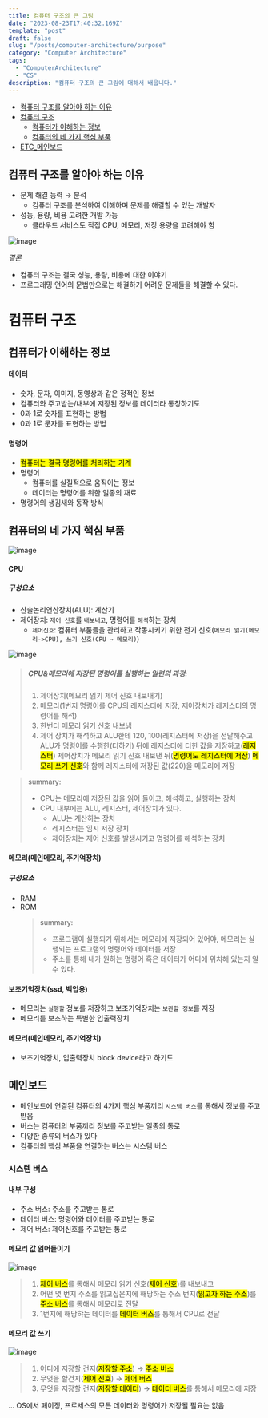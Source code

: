```yaml
---
title: 컴퓨터 구조의 큰 그림
date: "2023-08-23T17:40:32.169Z"
template: "post"
draft: false
slug: "/posts/computer-architecture/purpose"
category: "Computer Architecture"
tags:
  - "ComputerArchitecture"
  - "CS"
description: "컴퓨터 구조의 큰 그림에 대해서 배웁니다."
---
```


- [컴퓨터 구조를 알아야 하는 이유](#컴퓨터-구조를-알아야-하는-이유)
- [컴퓨터 구조](#컴퓨터-구조)
  - [컴퓨터가 이해하는 정보](#컴퓨터가-이해하는-정보)
  - [컴퓨터의 네 가지 핵심 부품](#컴퓨터의-네-가지-핵심-부품)
- [ETC\_메인보드](#메인보드)

## 컴퓨터 구조를 알아야 하는 이유

- 문제 해결 능력 → 분석
  - 컴퓨터 구조를 분석하여 이해하며 문제를 해결할 수 있는 개발자
- 성능, 용량, 비용 고려한 개발 가능
  - 클라우드 서비스도 직접 CPU, 메모리, 저장 용량을 고려해야 함

![image](https://github.com/dltlaos11/dltlaos11.github.io/assets/74396128/d9e26639-a87c-480f-ac69-09159220029b)

_결론_

- 컴퓨터 구조는 결국 성능, 용량, 비용에 대한 이야기
- 프로그래밍 언어의 문법만으로는 해결하기 어려운 문제들을 해결할 수 있다.

# 컴퓨터 구조

## 컴퓨터가 이해하는 정보

#### 데이터

- 숫자, 문자, 이미지, 동영상과 같은 정적인 정보
- 컴퓨터와 주고받는/내부에 저장된 정보를 데이터라 통칭하기도
- 0과 1로 숫자를 표현하는 방법
- 0과 1로 문자를 표현하는 방법

#### 명령어

- <Mark>컴퓨터는 결국 명령어를 처리하는 기계
- 명령어
  - 컴퓨터를 실질적으로 움직이는 정보
  - 데이터는 명령어를 위한 일종의 재료
- 명령어의 생김새와 동작 방식

## 컴퓨터의 네 가지 핵심 부품

![image](https://github.com/dltlaos11/dltlaos11.github.io/assets/74396128/9ce1051b-2518-43db-a546-51e30d9a4699)

#### CPU

##### 구성요소

- 산술논리연산장치(ALU): 계산기
- 제어장치: `제어 신호`를 `내보내고`, 명령어를 `해석`하는 장치
  - `제어신호`: 컴퓨터 부품들을 관리하고 작동시키기 위한 전기 신호(`메모리 읽기(메모리->CPU), 쓰기 신호(CPU → 메모리)`)

![image](https://github.com/dltlaos11/dltlaos11.github.io/assets/74396128/76cc95ce-09b4-4ca9-b2f4-c0929e98daf4)

> ##### CPU&메모리에 저장된 명령어를 실행하는 일련의 과정:
>
> 1.  제어장치(메모리 읽기 제어 신호 내보내기)
> 2.  메모리(1번지 명령어를 CPU의 레지스터에 저장, 제어장치가 레지스터의 명령어를 해석)
> 3.  한번더 메모리 읽기 신호 내보냄
> 4.  제어 장치가 해석하고 ALU한테 120, 100(레지스터에 저장)을 전달해주고 ALU가 명령어를 수행한(더하기) 뒤에 레지스터에 더한 값을 저장하고(<Mark>레지스터</Mark>) 제어장치가 메모리 읽기 신호 내보낸 뒤(<Mark>명령어도 레지스터에 저장</Mark>) <Mark>메모리 쓰기 신호</Mark>와 함께 레지스터에 저장된 값(220)을 메모리에 저장

> summary:
>
> - CPU는 메모리에 저장된 값을 읽어 들이고, 해석하고, 실행하는 장치
> - CPU 내부에는 ALU, 레지스터, 제어장치가 있다.
>   - ALU는 계산하는 장치
>   - 레지스터는 임시 저장 장치
>   - 제어장치는 제어 신호를 발생시키고 명령어를 해석하는 장치

<!-- <figure>
	<blockquote>
        dsdas
		<footer>
			<cite>— Josef Mueller-Brockmann</cite>
		</footer>
	</blockquote>
</figure> -->

#### 메모리(메인메모리, 주기억장치)

##### 구성요소

- RAM
- ROM
  > summary:
  >
  > - 프로그램이 실행되기 위해서는 메모리에 저장되어 있어야, 메모리는 실행되는 프로그램의 명령어와 데이터를 저장
  > - 주소를 통해 내가 원하는 명령어 혹은 데이터가 어디에 위치해 있는지 알 수 있다.

#### 보조기억장치(ssd, 벡업용)

- 메모리는 `실행할` 정보를 저장하고 보조기억장치는 `보관할 정보`를 저장
- 메모리를 보조하는 특별한 입출력장치

#### 메모리(메인메모리, 주기억장치)

- 보조기억장치, 입출력장치 block device라고 하기도

## 메인보드

- 메인보드에 연결된 컴퓨터의 4가지 핵심 부품끼리 `시스템 버스`를 통해서 정보를 주고받음
- 버스는 컴퓨터의 부품끼리 정보를 주고받는 일종의 통로
- 다양한 종류의 버스가 있다
- 컴퓨터의 핵심 부품을 연결하는 버스는 시스템 버스

### 시스템 버스

#### 내부 구성

- 주소 버스: 주소를 주고받는 통로
- 데이터 버스: 명령어와 데이터를 주고받는 통로
- 제어 버스: 제어신호를 주고받는 통로

#### 메모리 값 읽어들이기

![image](https://github.com/dltlaos11/dltlaos11.github.io/assets/74396128/dfd8354a-913c-4aab-b0c5-b155351f192d)

> 1.  <Mark>제어 버스</Mark>를 통해서 메모리 읽기 신호(<Mark>제어 신호</Mark>)를 내보내고
> 2.  어떤 몇 번지 주소를 읽고싶은지에 해당하는 주소 번지(<Mark>읽고자 하는 주소</Mark>)를 <Mark>주소 버스</Mark>를 통해서 메모리로 전달
> 3.  1번지에 해당햐는 데이터를 <Mark>데이터 버스</Mark>를 통해서 CPU로 전달

#### 메모리 값 쓰기

![image](https://github.com/dltlaos11/dltlaos11.github.io/assets/74396128/91676f45-bb0b-4d4d-a8e3-fe5a19f36658)

> 1.  어디에 저장할 건지(<Mark>저장할 주소</Mark>) → <Mark>주소 버스</Mark>
> 2.  무엇을 할건지(<Mark>제어 신호</Mark>) → <Mark>제어 버스</Mark>
> 3.  무엇을 저장할 건지(<Mark>저장할 데이터</Mark>) → <Mark>데이터 버스</Mark>를 통해서 메모리에 저장

... OS에서 페이징, 프로세스의 모든 데이터와 명령어가 저장될 필요는 없음
